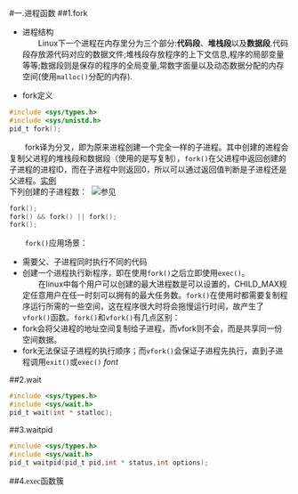 #一.进程函数
##1.fork
- 进程结构  
&emsp;&emsp;Linux下一个进程在内存里分为三个部分:**代码段**、**堆栈段**以及**数据段**.代码段存放源代码对应的数据文件;堆栈段存放程序的上下文信息,程序的局部变量等等;数据段则是保存的程序的全局变量,常数字面量以及动态数据分配的内存空间(使用`malloc()`分配的内存).

- fork定义
```C
#include <sys/types.h>
#include <sys/unistd.h>
pid_t fork();
```
&emsp;&emsp;fork译为分叉，即为原来进程创建一个完全一样的子进程。其中创建的进程会复制父进程的堆栈段和数据段（使用的是写复制），`fork()`在父进程中返回创建的子进程的进程ID，而在子进程中则返回0，所以可以通过返回值判断是子进程还是父进程。[实例](./fork.c)   
下列创建的子进程数：  ![参见](http://geeksforgeeks.org/wp-content/uploads/forkPuzzle4.jpg)
```C
fork();
fork() && fork() || fork();
fork();
```  

&emsp;&emsp;`fork()`应用场景：  
- 需要父、子进程同时执行不同的代码  
- 创建一个进程执行新程序，即在使用`fork()`之后立即使用`exec()`。  
&emsp;&emsp;在linux中每个用户可以创建的最大进程数是可以设置的，CHILD_MAX规定任意用户在任一时刻可以拥有的最大任务数。`fork()`在使用时都需要复制程序运行所需的一些空间，这在程序很大时将会拖慢运行时间，故产生了`vfork()`函数。`fork()`和`vfork()`有几点区别：  
- fork会将父进程的地址空间复制给子进程，而vfork则不会，而是共享同一份空间数据。
- fork<font>无法保证子进程的执行顺序；而`vfork()`会保证子进程先执行，直到子进程调用`exit()`或`exec()`
*font*

##2.wait
```C
#include <sys/types.h>
#include <sys/wait.h>
pid_t wait(int * statloc);
```
##3.waitpid
```C
#include <sys/types.h>
#include <sys/wait.h>
pid_t waitpid(pid_t pid,int * status,int options);
```

##4.<font face="consolas">exec</font>函数簇
```C

```
